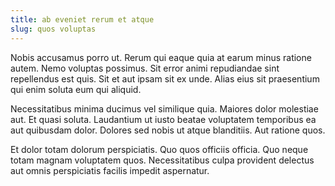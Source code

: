 ```yaml
---
title: ab eveniet rerum et atque
slug: quos voluptas
---
```


Nobis accusamus porro ut. Rerum qui eaque quia at earum minus ratione autem. Nemo voluptas possimus. Sit error animi repudiandae sint repellendus est quis. Sit et aut ipsam sit ex unde. Alias eius sit praesentium qui enim soluta eum qui aliquid.

Necessitatibus minima ducimus vel similique quia. Maiores dolor molestiae aut. Et quasi soluta. Laudantium ut iusto beatae voluptatem temporibus ea aut quibusdam dolor. Dolores sed nobis ut atque blanditiis. Aut ratione quos.

Et dolor totam dolorum perspiciatis. Quo quos officiis officia. Quo neque totam magnam voluptatem quos. Necessitatibus culpa provident delectus aut omnis perspiciatis facilis impedit aspernatur.
